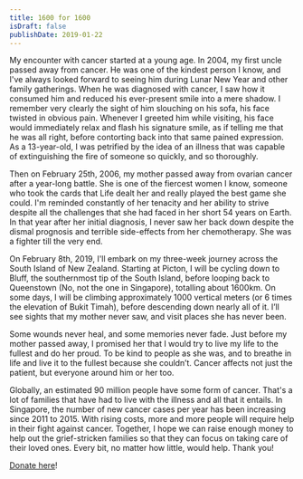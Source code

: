 ```yaml
---
title: 1600 for 1600
isDraft: false
publishDate: 2019-01-22
---
```

My encounter with cancer started at a young age. In 2004, my first uncle passed away from cancer. He was one of the kindest person I know, and I've always looked forward to seeing him during Lunar New Year and other family gatherings. When he was diagnosed with cancer, I saw how it consumed him and reduced his ever-present smile into a mere shadow. I remember very clearly the sight of him slouching on his sofa, his face twisted in obvious pain. Whenever I greeted him while visiting, his face would immediately relax and flash his signature smile, as if telling me that he was all right, before contorting back into that same pained expression. As a 13-year-old, I was petrified by the idea of an illness that was capable of extinguishing the fire of someone so quickly, and so thoroughly.

Then on February 25th, 2006, my mother passed away from ovarian cancer after a year-long battle. She is one of the fiercest women I know, someone who took the cards that Life dealt her and really played the best game she could. I'm reminded constantly of her tenacity and her ability to strive despite all the challenges that she had faced in her short 54 years on Earth. In that year after her initial diagnosis, I never saw her back down despite the dismal prognosis and terrible side-effects from her chemotherapy. She was a fighter till the very end.

On February 8th, 2019, I'll embark on my three-week journey across the South Island of New Zealand. Starting at Picton, I will be cycling down to Bluff, the southernmost tip of the South Island, before looping back to Queenstown (No, not the one in Singapore), totalling about 1600km. On some days, I will be climbing approximately 1000 vertical meters (or 6 times the elevation of Bukit Timah), before descending down nearly all of it. I’ll see sights that my mother never saw, and visit places she has never been. 

Some wounds never heal, and some memories never fade. Just before my mother passed away, I promised her that I would try to live my life to the fullest and do her proud. To be kind to people as she was, and to breathe in life and live it to the fullest because she couldn’t. Cancer affects not just the patient, but everyone around him or her too.

Globally, an estimated 90 million people have some form of cancer. That's a lot of families that have had to live with the illness and all that it entails. In Singapore, the number of new cancer cases per year has been increasing since 2011 to 2015. With rising costs, more and more people will require help in their fight against cancer. Together, I hope we can raise enough money to help out the grief-stricken families so that they can focus on taking care of their loved ones. Every bit, no matter how little, would help. Thank you!

[Donate here](https://singaporecancersociety.give.asia/campaign/1600-for-1600)!